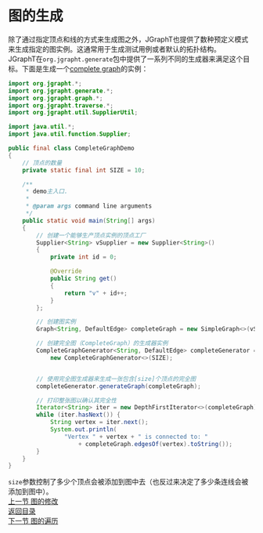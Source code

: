 # 图的生成  
除了通过指定顶点和线的方式来生成图之外，JGraphT也提供了数种预定义模式来生成指定的图实例。这通常用于生成测试用例或者默认的拓扑结构。  
JGraphT在`org.jgrapht.generate`包中提供了一系列不同的生成器来满足这个目标。下面是生成一个[complete graph](http://mathworld.wolfram.com/CompleteGraph.html)的实例：  
```java  
import org.jgrapht.*;
import org.jgrapht.generate.*;
import org.jgrapht.graph.*;
import org.jgrapht.traverse.*;
import org.jgrapht.util.SupplierUtil;

import java.util.*;
import java.util.function.Supplier;

public final class CompleteGraphDemo
{
    // 顶点的数量
    private static final int SIZE = 10;

    /**
     * demo主入口.
     * 
     * @param args command line arguments
     */
    public static void main(String[] args)
    {
        // 创建一个能够生产顶点实例的顶点工厂
        Supplier<String> vSupplier = new Supplier<String>()
        {
            private int id = 0;

            @Override
            public String get()
            {
                return "v" + id++;
            }
        };

        // 创建图实例
        Graph<String, DefaultEdge> completeGraph = new SimpleGraph<>(vSupplier, SupplierUtil.createDefaultEdgeSupplier(), false);

        // 创建完全图（CompleteGraph）的生成器实例
        CompleteGraphGenerator<String, DefaultEdge> completeGenerator =
            new CompleteGraphGenerator<>(SIZE);


        // 使用完全图生成器来生成一张包含[size]个顶点的完全图
        completeGenerator.generateGraph(completeGraph);

        // 打印整张图以确认其完全性
        Iterator<String> iter = new DepthFirstIterator<>(completeGraph);
        while (iter.hasNext()) {
            String vertex = iter.next();
            System.out.println(
                "Vertex " + vertex + " is connected to: "
                    + completeGraph.edgesOf(vertex).toString());
        }
    }
}
```  
`size`参数控制了多少个顶点会被添加到图中去（也反过来决定了多少条连线会被添加到图中）。  
[上一节 图的修改](https://github.com/roysong/reseachTec/blob/master/graph/jGraphT/apply/dev/6_%E5%9B%BE%E7%9A%84%E4%BF%AE%E6%94%B9.md)  
[返回目录](https://github.com/roysong/reseachTec/tree/master/graph/jGraphT/apply/dev#jgrapht%E5%BC%80%E5%8F%91%E6%8C%87%E5%8D%97%E6%80%BB%E7%BA%B2)  
[下一节 图的遍历](https://github.com/roysong/reseachTec/blob/master/graph/jGraphT/apply/dev/8_%E5%9B%BE%E7%9A%84%E9%81%8D%E5%8E%86.md)
